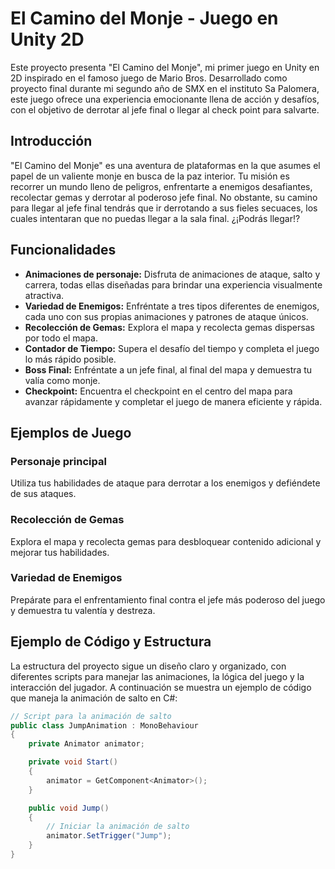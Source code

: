 # El Camino del Monje - Juego en Unity 2D

Este proyecto presenta "El Camino del Monje", mi primer juego en Unity en 2D inspirado en el famoso juego de Mario Bros. Desarrollado como proyecto final durante mi segundo año de SMX en el instituto Sa Palomera, este juego ofrece una experiencia emocionante llena de acción y desafíos, con el objetivo de derrotar al jefe final o llegar al check point para salvarte.

## Introducción

"El Camino del Monje" es una aventura de plataformas en la que asumes el papel de un valiente monje en busca de la paz interior. Tu misión es recorrer un mundo lleno de peligros, enfrentarte a enemigos desafiantes, recolectar gemas y derrotar al poderoso jefe final. No obstante, su camino para llegar al jefe final tendrás que ir derrotando a sus fieles secuaces, los cuales intentaran que no puedas llegar a la sala final. ¿¡Podrás llegar!?

## Funcionalidades

- **Animaciones de personaje:** Disfruta de animaciones de ataque, salto y carrera, todas ellas diseñadas para brindar una experiencia visualmente atractiva.
- **Variedad de Enemigos:** Enfréntate a tres tipos diferentes de enemigos, cada uno con sus propias animaciones y patrones de ataque únicos.
- **Recolección de Gemas:** Explora el mapa y recolecta gemas dispersas por todo el mapa.
- **Contador de Tiempo:** Supera el desafío del tiempo y completa el juego lo más rápido posible.
- **Boss Final:** Enfréntate a un jefe final, al final del mapa y demuestra tu valía como monje.
- **Checkpoint:** Encuentra el checkpoint en el centro del mapa para avanzar rápidamente y completar el juego de manera eficiente y rápida.

## Ejemplos de Juego

### Personaje principal
Utiliza tus habilidades de ataque para derrotar a los enemigos y defiéndete de sus ataques.


### Recolección de Gemas
Explora el mapa y recolecta gemas para desbloquear contenido adicional y mejorar tus habilidades.

### Variedad de Enemigos
Prepárate para el enfrentamiento final contra el jefe más poderoso del juego y demuestra tu valentía y destreza.

## Ejemplo de Código y Estructura

La estructura del proyecto sigue un diseño claro y organizado, con diferentes scripts para manejar las animaciones, la lógica del juego y la interacción del jugador. A continuación se muestra un ejemplo de código que maneja la animación de salto en C#:

```csharp
// Script para la animación de salto
public class JumpAnimation : MonoBehaviour
{
    private Animator animator;

    private void Start()
    {
        animator = GetComponent<Animator>();
    }

    public void Jump()
    {
        // Iniciar la animación de salto
        animator.SetTrigger("Jump");
    }
}
```
